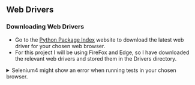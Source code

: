 ## Web Drivers

### Downloading Web Drivers

- Go to the [Python Package Index](https://pypi.org/project/selenium/) website to download the latest web driver for your chosen web browser.
- For this project I will be using FireFox and Edge, so I have downloaded the relevant web drivers and stored them in the Drivers directory.

<details><summary>Selenium4 might show an error when running tests in your chosen browser.</summary><br/>
    - Error: `DeprecationWarning: executable_path has been deprecated, please pass in a Service object`
    - [Follow this tutorial](https://stackoverflow.com/questions/64717302/deprecationwarning-executable-path-has-been-deprecated-selenium-python)
    - Importing service will solve the error

</details>
